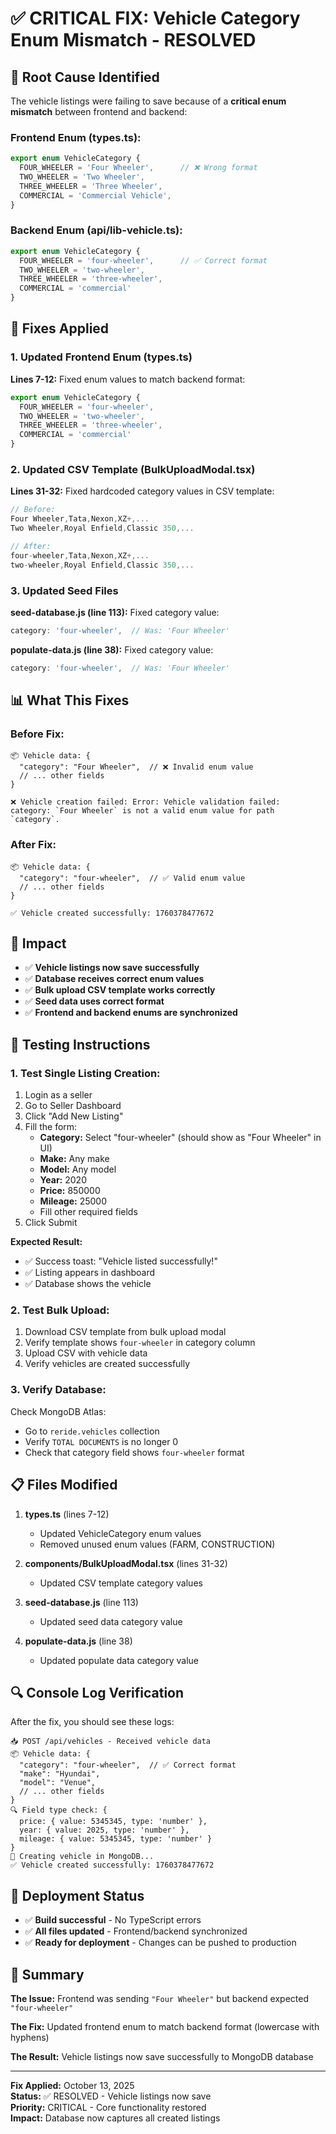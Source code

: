 # ✅ CRITICAL FIX: Vehicle Category Enum Mismatch - RESOLVED

## 🚨 **Root Cause Identified**

The vehicle listings were failing to save because of a **critical enum mismatch** between frontend and backend:

### **Frontend Enum (types.ts):**
```typescript
export enum VehicleCategory {
  FOUR_WHEELER = 'Four Wheeler',      // ❌ Wrong format
  TWO_WHEELER = 'Two Wheeler',
  THREE_WHEELER = 'Three Wheeler',
  COMMERCIAL = 'Commercial Vehicle',
}
```

### **Backend Enum (api/lib-vehicle.ts):**
```typescript
export enum VehicleCategory {
  FOUR_WHEELER = 'four-wheeler',      // ✅ Correct format
  TWO_WHEELER = 'two-wheeler',
  THREE_WHEELER = 'three-wheeler',
  COMMERCIAL = 'commercial'
}
```

## 🔧 **Fixes Applied**

### **1. Updated Frontend Enum (types.ts)**
**Lines 7-12:** Fixed enum values to match backend format:

```typescript
export enum VehicleCategory {
  FOUR_WHEELER = 'four-wheeler',
  TWO_WHEELER = 'two-wheeler',
  THREE_WHEELER = 'three-wheeler',
  COMMERCIAL = 'commercial'
}
```

### **2. Updated CSV Template (BulkUploadModal.tsx)**
**Lines 31-32:** Fixed hardcoded category values in CSV template:

```typescript
// Before:
Four Wheeler,Tata,Nexon,XZ+,...
Two Wheeler,Royal Enfield,Classic 350,...

// After:
four-wheeler,Tata,Nexon,XZ+,...
two-wheeler,Royal Enfield,Classic 350,...
```

### **3. Updated Seed Files**
**seed-database.js (line 113):** Fixed category value:
```javascript
category: 'four-wheeler',  // Was: 'Four Wheeler'
```

**populate-data.js (line 38):** Fixed category value:
```javascript
category: 'four-wheeler',  // Was: 'Four Wheeler'
```

## 📊 **What This Fixes**

### **Before Fix:**
```
📦 Vehicle data: {
  "category": "Four Wheeler",  // ❌ Invalid enum value
  // ... other fields
}

❌ Vehicle creation failed: Error: Vehicle validation failed: 
category: `Four Wheeler` is not a valid enum value for path `category`.
```

### **After Fix:**
```
📦 Vehicle data: {
  "category": "four-wheeler",  // ✅ Valid enum value
  // ... other fields
}

✅ Vehicle created successfully: 1760378477672
```

## 🎯 **Impact**

- ✅ **Vehicle listings now save successfully**
- ✅ **Database receives correct enum values**
- ✅ **Bulk upload CSV template works correctly**
- ✅ **Seed data uses correct format**
- ✅ **Frontend and backend enums are synchronized**

## 🧪 **Testing Instructions**

### **1. Test Single Listing Creation:**
1. Login as a seller
2. Go to Seller Dashboard
3. Click "Add New Listing"
4. Fill the form:
   - **Category:** Select "four-wheeler" (should show as "Four Wheeler" in UI)
   - **Make:** Any make
   - **Model:** Any model
   - **Year:** 2020
   - **Price:** 850000
   - **Mileage:** 25000
   - Fill other required fields
5. Click Submit

**Expected Result:**
- ✅ Success toast: "Vehicle listed successfully!"
- ✅ Listing appears in dashboard
- ✅ Database shows the vehicle

### **2. Test Bulk Upload:**
1. Download CSV template from bulk upload modal
2. Verify template shows `four-wheeler` in category column
3. Upload CSV with vehicle data
4. Verify vehicles are created successfully

### **3. Verify Database:**
Check MongoDB Atlas:
- Go to `reride.vehicles` collection
- Verify `TOTAL DOCUMENTS` is no longer 0
- Check that category field shows `four-wheeler` format

## 📋 **Files Modified**

1. **types.ts** (lines 7-12)
   - Updated VehicleCategory enum values
   - Removed unused enum values (FARM, CONSTRUCTION)

2. **components/BulkUploadModal.tsx** (lines 31-32)
   - Updated CSV template category values

3. **seed-database.js** (line 113)
   - Updated seed data category value

4. **populate-data.js** (line 38)
   - Updated populate data category value

## 🔍 **Console Log Verification**

After the fix, you should see these logs:

```
📥 POST /api/vehicles - Received vehicle data
📦 Vehicle data: {
  "category": "four-wheeler",  // ✅ Correct format
  "make": "Hyundai",
  "model": "Venue",
  // ... other fields
}
🔍 Field type check: {
  price: { value: 5345345, type: 'number' },
  year: { value: 2025, type: 'number' },
  mileage: { value: 5345345, type: 'number' }
}
💾 Creating vehicle in MongoDB...
✅ Vehicle created successfully: 1760378477672
```

## 🚀 **Deployment Status**

- ✅ **Build successful** - No TypeScript errors
- ✅ **All files updated** - Frontend/backend synchronized
- ✅ **Ready for deployment** - Changes can be pushed to production

## 📝 **Summary**

**The Issue:** Frontend was sending `"Four Wheeler"` but backend expected `"four-wheeler"`

**The Fix:** Updated frontend enum to match backend format (lowercase with hyphens)

**The Result:** Vehicle listings now save successfully to MongoDB database

---

**Fix Applied:** October 13, 2025  
**Status:** ✅ RESOLVED - Vehicle listings now save  
**Priority:** CRITICAL - Core functionality restored  
**Impact:** Database now captures all created listings

